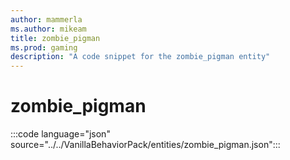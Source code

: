 ```yaml
---
author: mammerla
ms.author: mikeam
title: zombie_pigman
ms.prod: gaming
description: "A code snippet for the zombie_pigman entity"
---
```


# zombie_pigman

:::code language="json" source="../../VanillaBehaviorPack/entities/zombie_pigman.json":::
